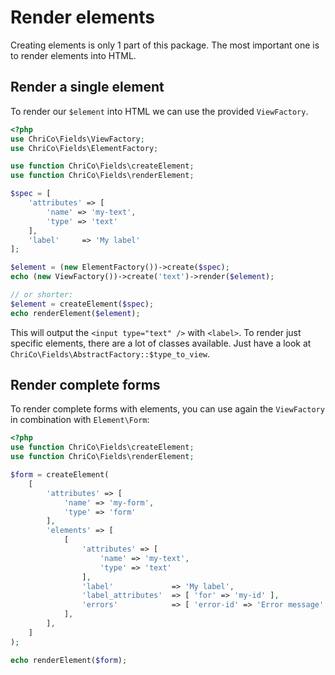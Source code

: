 # Render elements
Creating elements is only 1 part of this package. The most important one is to render elements into HTML.


## Render a single element
To render our `$element` into HTML we can use the provided `ViewFactory`.

```php
<?php
use ChriCo\Fields\ViewFactory;
use ChriCo\Fields\ElementFactory;

use function ChriCo\Fields\createElement;
use function ChriCo\Fields\renderElement;

$spec = [
	'attributes' => [
		'name' => 'my-text',
		'type' => 'text'
	],
	'label'     => 'My label'
];

$element = (new ElementFactory())->create($spec);
echo (new ViewFactory())->create('text')->render($element);

// or shorter:
$element = createElement($spec);
echo renderElement($element);
```

This will output the `<input type="text" />` with `<label>`. To render just specific elements, there are a lot of classes available. Just have a look at `ChriCo\Fields\AbstractFactory::$type_to_view`.

## Render complete forms

To render complete forms with elements, you can use again the `ViewFactory` in combination with `Element\Form`:

```php
<?php
use function ChriCo\Fields\createElement;
use function ChriCo\Fields\renderElement;

$form = createElement(
	[
		'attributes' => [
			'name' => 'my-form',
			'type' => 'form'
		],
		'elements' => [
			[
				'attributes' => [
					'name' => 'my-text',
					'type' => 'text'
				],
				'label'             => 'My label',
				'label_attributes'  => [ 'for' => 'my-id' ],
				'errors'            => [ 'error-id' => 'Error message' ]
			],
		],
	]
);

echo renderElement($form);
```
